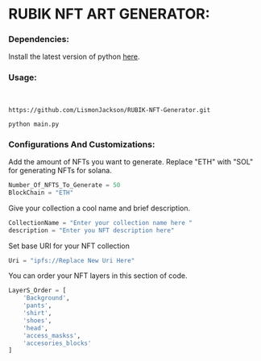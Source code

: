 
<h1><b>RUBIK NFT ART GENERATOR:</b></h1>
<h3>Dependencies:</h3>

<p>Install the latest version of python <a href="https://www.python.org/downloads/">here</a>.</p>

<h3>Usage:</h3>
<br>

```
https://github.com/LismonJackson/RUBIK-NFT-Generator.git

python main.py
```

<h3>Configurations And Customizations:</h3>

<p>Add the amount of NFTs you want to generate. Replace "ETH" with "SOL" for generating NFTs for solana.<p>


```python
Number_Of_NFTS_To_Generate = 50
BlockChain = "ETH"  
```
<p>Give your collection a cool name and brief description.</p>

```python
CollectionName = "Enter your collection name here "
description = "Enter you NFT description here" 
```

<p>Set base URI for your NFT collection</p>

```python
Uri = "ipfs://Replace New Uri Here" 
```
<p>You can order your NFT layers in this section of code.</p>

```python
LayerS_Order = [
    'Background',
    'pants',
    'shirt',
    'shoes',
    'head',
    'access_maskss',
    'accesories_blocks'
]
```


